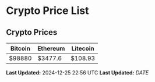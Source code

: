# Crypto Price List

## Crypto Prices
| Bitcoin | Ethereum | Litecoin |
| ------- | -------- | -------- |
| $98880 | $3477.6 | $108.93 |
**Last Updated:** 2024-12-25 22:56 UTC
**Last Updated:** $DATE$
